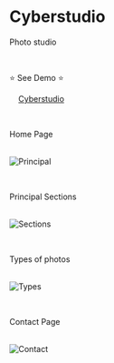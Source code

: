 # Cyberstudio

Photo studio

<br/>

⭐ See Demo ⭐ <br/>

&nbsp;&nbsp;&nbsp; [Cyberstudio](https://cyberstudio.vercel.app/)

<br/>

Home Page <br/><br/>

![Principal](https://github.com/karenfggutierrez/cyberstudio/assets/69605681/d30e894f-7248-4005-bd35-67f9e0f864f4)

<br/>

Principal Sections <br/><br/>

![Sections](https://github.com/karenfggutierrez/cyberstudio/assets/69605681/5cf73c36-142c-47ed-8cb6-b25f50ff6486)

<br/>

Types of photos <br/><br/>

![Types](https://github.com/karenfggutierrez/cyberstudio/assets/69605681/cb776b0e-d3c3-4ed4-88f7-59720d56013b)

<br/>

Contact Page <br/><br/>

![Contact](https://github.com/karenfggutierrez/cyberstudio/assets/69605681/1cfab8cb-d1af-4362-a73a-5249b042a508)

<br/>
